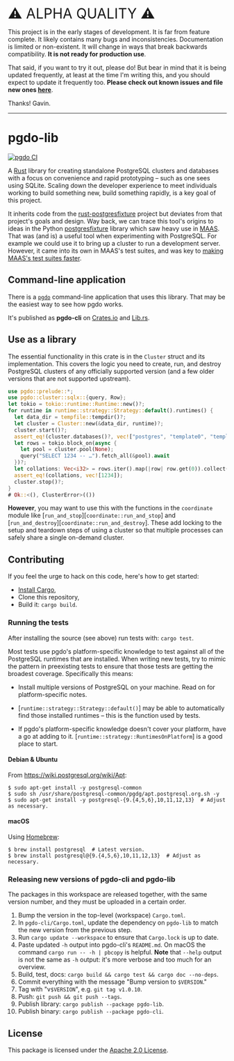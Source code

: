 <p style="font-size: 2rem; margin-bottom: 0.75rem">⚠️ ALPHA QUALITY ⚠️</p>

This project is in the early stages of development. It is far from feature
complete. It likely contains many bugs and inconsistencies. Documentation is
limited or non-existent. It will change in ways that break backwards
compatibility. **It is not ready for production use**.

That said, if you want to try it out, please do! But bear in mind that it is
being updated frequently, at least at the time I'm writing this, and you should
expect to update it frequently too. **Please check out known issues and file
new ones [here](https://github.com/allenap/pgdo/issues)**.

Thanks! Gavin.

---

# pgdo-lib

[![pgdo CI](https://github.com/allenap/pgdo/actions/workflows/build.yml/badge.svg)](https://github.com/allenap/pgdo/actions/workflows/build.yml)

A [Rust](https://www.rust-lang.org/) library for creating standalone PostgreSQL
clusters and databases with a focus on convenience and rapid prototyping – such
as one sees using SQLite. Scaling down the developer experience to meet
individuals working to build something new, build something rapidly, is a key
goal of this project.

It inherits code from the [rust-postgresfixture][] project but deviates from
that project's goals and design. Way back, we can trace this tool's origins to
ideas in the Python [postgresfixture][] library which saw heavy use in
[MAAS](https://maas.io/). That was (and is) a useful tool when experimenting
with PostgreSQL. For example we could use it to bring up a cluster to run a
development server. However, it came into its own in MAAS's test suites, and was
key to [making MAAS's test suites faster][maas-faster-tests].

[rust-postgresfixture]: https://github.com/allenap/rust-postgresfixture
[postgresfixture]: https://pypi.python.org/pypi/postgresfixture
[maas-faster-tests]: https://allenap.me/post/the-way-to-run-tests-quickly-in-maas

## Command-line application

There is a [`pgdo`](../pgdo-cli) command-line application that uses this
library. That may be the easiest way to see how pgdo works.

It's published as **pgdo-cli** on [Crates.io](https://crates.io/crates/pgdo-cli)
and [Lib.rs](https://lib.rs/crates/pgdo-cli).

## Use as a library

The essential functionality in this crate is in the `Cluster` struct and its
implementation. This covers the logic you need to create, run, and destroy
PostgreSQL clusters of any officially supported version (and a few older
versions that are not supported upstream).

```rust
use pgdo::prelude::*;
use pgdo::cluster::sqlx::{query, Row};
let tokio = tokio::runtime::Runtime::new()?;
for runtime in runtime::strategy::Strategy::default().runtimes() {
  let data_dir = tempfile::tempdir()?;
  let cluster = Cluster::new(&data_dir, runtime)?;
  cluster.start()?;
  assert_eq!(cluster.databases()?, vec!["postgres", "template0", "template1"]);
  let rows = tokio.block_on(async {
    let pool = cluster.pool(None);
    query("SELECT 1234 -- …").fetch_all(&pool).await
  })?;
  let collations: Vec<i32> = rows.iter().map(|row| row.get(0)).collect();
  assert_eq!(collations, vec![1234]);
  cluster.stop()?;
}
# Ok::<(), ClusterError>(())
```

**However**, you may want to use this with the functions in the `coordinate`
module like [`run_and_stop`][`coordinate::run_and_stop`] and
[`run_and_destroy`][`coordinate::run_and_destroy`]. These add locking to the
setup and teardown steps of using a cluster so that multiple processes can
safely share a single on-demand cluster.

## Contributing

If you feel the urge to hack on this code, here's how to get started:

- [Install Cargo][install-cargo],
- Clone this repository,
- Build it: `cargo build`.

[install-cargo]: https://crates.io/install

### Running the tests

After installing the source (see above) run tests with: `cargo test`.

Most tests use pgdo's platform-specific knowledge to test against all of the
PostgreSQL runtimes that are installed. When writing new tests, try to mimic the
pattern in preexisting tests to ensure that those tests are getting the broadest
coverage. Specifically this means:

- Install multiple versions of PostgreSQL on your machine. Read on for
  platform-specific notes.

- [`runtime::strategy::Strategy::default()`] may be able to automatically find
  those installed runtimes – this is the function used by tests.

- If pgdo's platform-specific knowledge doesn't cover your platform, have a go
  at adding to it. [`runtime::strategy::RuntimesOnPlatform`] is a good place to
  start.

#### Debian & Ubuntu

From <https://wiki.postgresql.org/wiki/Apt>:

```shellsession
$ sudo apt-get install -y postgresql-common
$ sudo sh /usr/share/postgresql-common/pgdg/apt.postgresql.org.sh -y
$ sudo apt-get install -y postgresql-{9.{4,5,6},10,11,12,13}  # Adjust as necessary.
```

#### macOS

Using [Homebrew](https://brew.sh/):

```shellsession
$ brew install postgresql  # Latest version.
$ brew install postgresql@{9.{4,5,6},10,11,12,13}  # Adjust as necessary.
```

### Releasing new versions of pgdo-cli and pgdo-lib

The packages in this workspace are released together, with the same version
number, and they must be uploaded in a certain order.

1. Bump the version in the top-level (workspace) `Cargo.toml`.
2. In `pgdo-cli/Cargo.toml`, update the dependency on `pgdo-lib` to match the
   new version from the previous step.
3. Run `cargo update --workspace` to ensure that `Cargo.lock` is up to date.
4. Paste updated `-h` output into pgdo-cli's `README.md`. On macOS the command
   `cargo run -- -h | pbcopy` is helpful. **Note** that `--help` output is not
   the same as `-h` output: it's more verbose and too much for an overview.
5. Build, test, docs: `cargo build && cargo test && cargo doc --no-deps`.
6. Commit everything with the message "Bump version to `$VERSION`."
7. Tag with "v`$VERSION`", e.g. `git tag v1.0.10`.
8. Push: `git push && git push --tags`.
9. Publish library: `cargo publish --package pgdo-lib`.
10. Publish binary: `cargo publish --package pgdo-cli`.

## License

This package is licensed under the [Apache 2.0 License][].

[Apache 2.0 License]: https://www.apache.org/licenses/LICENSE-2.0
